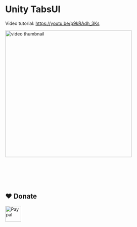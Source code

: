 # Unity TabsUI

Video tutorial: https://youtu.be/p9kRAdh_3Ks

<a href="https://youtu.be/p9kRAdh_3Ks"><img alt="video thumbnail" width="400px" src="https://img.youtube.com/vi/p9kRAdh_3Ks/0.jpg" /></a>





<br><br>
<br><br>
## ❤️ Donate

<a href="https://paypal.me/hamzaherbou" title="https://paypal.me/hamzaherbou" target="_blank"><img align="left" height="50" src="https://www.mediafire.com/convkey/72dc/iz78ys7vtfsl957zg.jpg" alt="Paypal"></a>

